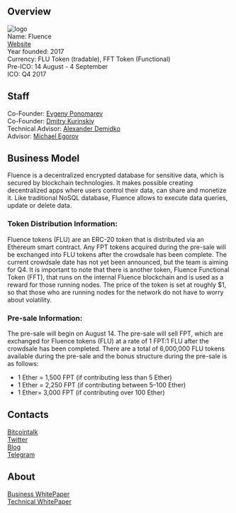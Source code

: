 ## Overview
![logo](../projects/logo/fluence.png)  
Name: Fluence  
[Website](https://fluence.ai/)  
Year founded: 2017   
Currency: FLU Token (tradable), FFT Token (Functional)   
Pre-ICO: 14 August - 4 September  
ICO: Q4 2017  
## Staff
Co-Founder: [Evgeny Ponomarev](../people/evgeny_ponomarev.md)  
Co-Founder: [Dmitry Kurinskiy](../people/dmitry_kurinskiy.md)  
Technical Advisor: [Alexander Demidko](../people/alexander_demidko.md)  
Advisor: [Michael Egorov](../people/michael_egorov.md)  
## Business Model
Fluence is a decentralized encrypted database for sensitive data, which is secured by blockchain technologies. It makes possible creating decentralized apps where users control their data, can share and monetize it. Like traditional NoSQL database, Fluence allows to execute data queries, update or delete data.  
### Token Distribution Information:  
Fluence tokens (FLU) are an ERC-20 token that is distributed via an Ethereum smart contract. Any FPT tokens acquired during the pre-sale will be exchanged into FLU tokens after the crowdsale has been complete. The current crowdsale date has not yet been announced, but the team is aiming for Q4.
It is important to note that there is another token, Fluence Functional Token (FFT), that runs on the internal Fluence blockchain and is used as a reward for those running nodes. The price of the token is set at roughly $1, so that those who are running nodes for the network do not have to worry about volatility.  
### Pre-sale Information:  
The pre-sale will begin on August 14. The pre-sale will sell FPT, which are exchanged for Fluence tokens (FLU) at a rate of 1 FPT:1 FLU after the crowdsale has been completed.
There are a total of 6,000,000 FLU tokens available during the pre-sale and the bonus structure during the pre-sale is as follows:
* 1 Ether = 1,500 FPT (if contributing less than 5 Ether)  
* 1 Ether = 2,250 FPT (if contributing between 5–100 Ether)  
* 1 Ether= 3,000 FPT (if contributing over 100 Ether)  
## Contacts
[Bitcointalk](https://bitcointalk.org/index.php?topic=2060630.0)    
[Twitter](https://twitter.com/@FluenceAI)    
[Blog](https://blog.fluence.ai/)    
[Telegram](https://t.me/FluenceAI)  
## About
[Business WhitePaper](https://drive.google.com/file/d/0B07gyODhPstQWjVLMlkyVjRZVE0/view)  
[Technical WhitePaper](https://drive.google.com/file/d/0B07gyODhPstQNzFoZHBoVFdyMzA/view)
